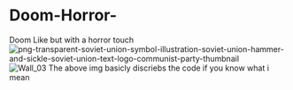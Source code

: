 # Doom-Horror-
Doom Like but with a horror touch
![png-transparent-soviet-union-symbol-illustration-soviet-union-hammer-and-sickle-soviet-union-text-logo-communist-party-thumbnail](https://user-images.githubusercontent.com/105205393/233946083-03042653-c2ce-489b-b3c9-12fb844fc2c8.png)
![Wall_03](https://user-images.githubusercontent.com/105205393/233946171-f56bf06c-ba10-4d22-8e94-68defec4de1c.png)
The above img basicly discriebs the code if you know what i mean
